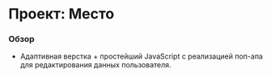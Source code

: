 # Проект: Место

### Обзор

* Адаптивная верстка + простейший JavaScript с реализацией поп-апа для редактирования данных пользователя.
